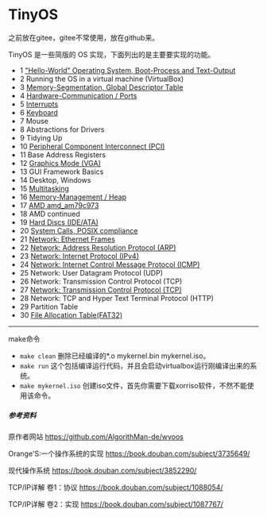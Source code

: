 # TinyOS
之前放在gitee，gitee不常使用，放在github来。

TinyOS 是一些简版的 OS 实现，下面列出的是主要要实现的功能。

- 1     ["Hello-World" Operating System, Boot-Process and Text-Output](./doc/1/1.md)
- 2	    Running the OS in a virtual machine (VirtualBox)
- 3	    [Memory-Segmentation, Global Descriptor Table](./doc/3/3.md)
- 4	    [Hardware-Communication / Ports](./doc/4/4.md)
- 5	    [Interrupts](./doc/5/5.md)
- 6	    [Keyboard](./doc/6/6.md)
- 7	    Mouse
- 8	    Abstractions for Drivers
- 9	    Tidying Up
- 10    [Peripheral Component Interconnect (PCI)](./doc/10/10.md)
- 11	Base Address Registers
- 12	[Graphics Mode (VGA)](./doc/12/12.md)
- 13	GUI Framework Basics
- 14	Desktop, Windows
- 15	[Multitasking](./doc/15/15.md)
- 16	[Memory-Management / Heap](./doc/16/16.md)
- 17	[AMD amd_am79c973](./doc/17/17.md)
- 18	AMD continued
- 19	[Hard Discs (IDE/ATA)](./doc/19/19.md)
- 20	[System Calls, POSIX compliance](./doc/20/20.md)
- 21	[Network: Ethernet Frames](./doc/21/21.md)
- 22	[Network: Address Resolution Protocol (ARP)](./doc/22/22.md)
- 23	[Network: Internet Protocol (IPv4)](./doc/23/23.md)
- 24	[Network: Internet Control Message Protocol (ICMP)](./doc/23/23.md)
- 25	Network: User Datagram Protocol (UDP)
- 26	Network: Transmission Control Protocol (TCP)
- 27	[Network: Transmission Control Protocol (TCP)](./doc/24/24.md)
- 28	Network: TCP and Hyper Text Terminal Protocol (HTTP)
- 29    Partition Table
- 30    [File Allocation Table(FAT32)](./doc/30/30.md)
-------------------------
make命令
- `make clean`  删除已经编译的*.o mykernel.bin mykernel.iso。
- `make run`    这个包括编译运行代码，并且会启动virtualbox运行刚编译出来的系统。
- `make mykernel.iso`  创建iso文件，首先你需要下载xorriso软件，不然不能使用该命令。

##### 参考资料

原作者网站 https://github.com/AlgorithMan-de/wyoos

Orange'S:一个操作系统的实现 https://book.douban.com/subject/3735649/

现代操作系统 https://book.douban.com/subject/3852290/

TCP/IP详解 卷1：协议 https://book.douban.com/subject/1088054/

TCP/IP详解 卷2：实现 https://book.douban.com/subject/1087767/


